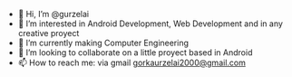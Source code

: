 - 👋 Hi, I’m @gurzelai
- 👀 I’m interested in Android Development, Web Development and in any creative proyect
- 🌱 I’m currently making Computer Engineering
- 💞️ I’m looking to collaborate on a little proyect based in Android
- 📫 How to reach me: via gmail gorkaurzelai2000@gmail.com
